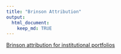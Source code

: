 ```yaml
---
title: "Brinson Attribution"
output: 
  html_document:
    keep_md: TRUE
---
```


[Brinson attribution for institutional portfolios](brinson-attribution.html)

